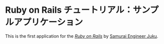 # Ruby on Rails チュートリアル：サンプルアプリケーション

This is the first application for the [*Ruby on Rails*](http://rubyonrails.org/) by [Samurai Engineer Juku](http://www.sejuku.net/).
